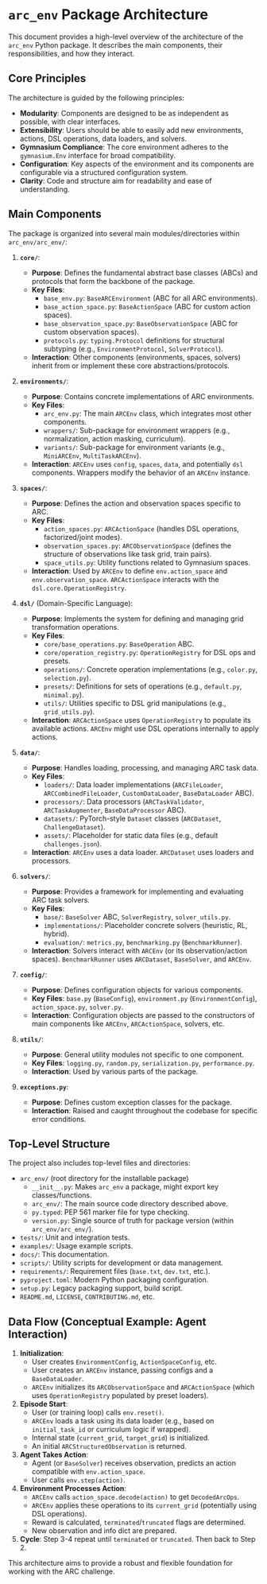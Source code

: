 # `arc_env` Package Architecture

This document provides a high-level overview of the architecture of the `arc_env` Python package. It describes the main components, their responsibilities, and how they interact.

## Core Principles

The architecture is guided by the following principles:

*   **Modularity**: Components are designed to be as independent as possible, with clear interfaces.
*   **Extensibility**: Users should be able to easily add new environments, actions, DSL operations, data loaders, and solvers.
*   **Gymnasium Compliance**: The core environment adheres to the `gymnasium.Env` interface for broad compatibility.
*   **Configuration**: Key aspects of the environment and its components are configurable via a structured configuration system.
*   **Clarity**: Code and structure aim for readability and ease of understanding.

## Main Components

The package is organized into several main modules/directories within `arc_env/arc_env/`:

1.  **`core/`**:
    *   **Purpose**: Defines the fundamental abstract base classes (ABCs) and protocols that form the backbone of the package.
    *   **Key Files**:
        *   `base_env.py`: `BaseARCEnvironment` (ABC for all ARC environments).
        *   `base_action_space.py`: `BaseActionSpace` (ABC for custom action spaces).
        *   `base_observation_space.py`: `BaseObservationSpace` (ABC for custom observation spaces).
        *   `protocols.py`: `typing.Protocol` definitions for structural subtyping (e.g., `EnvironmentProtocol`, `SolverProtocol`).
    *   **Interaction**: Other components (environments, spaces, solvers) inherit from or implement these core abstractions/protocols.

2.  **`environments/`**:
    *   **Purpose**: Contains concrete implementations of ARC environments.
    *   **Key Files**:
        *   `arc_env.py`: The main `ARCEnv` class, which integrates most other components.
        *   `wrappers/`: Sub-package for environment wrappers (e.g., normalization, action masking, curriculum).
        *   `variants/`: Sub-package for environment variants (e.g., `MiniARCEnv`, `MultiTaskARCEnv`).
    *   **Interaction**: `ARCEnv` uses `config`, `spaces`, `data`, and potentially `dsl` components. Wrappers modify the behavior of an `ARCEnv` instance.

3.  **`spaces/`**:
    *   **Purpose**: Defines the action and observation spaces specific to ARC.
    *   **Key Files**:
        *   `action_spaces.py`: `ARCActionSpace` (handles DSL operations, factorized/joint modes).
        *   `observation_spaces.py`: `ARCObservationSpace` (defines the structure of observations like task grid, train pairs).
        *   `space_utils.py`: Utility functions related to Gymnasium spaces.
    *   **Interaction**: Used by `ARCEnv` to define `env.action_space` and `env.observation_space`. `ARCActionSpace` interacts with the `dsl.core.OperationRegistry`.

4.  **`dsl/`** (Domain-Specific Language):
    *   **Purpose**: Implements the system for defining and managing grid transformation operations.
    *   **Key Files**:
        *   `core/base_operations.py`: `BaseOperation` ABC.
        *   `core/operation_registry.py`: `OperationRegistry` for DSL ops and presets.
        *   `operations/`: Concrete operation implementations (e.g., `color.py`, `selection.py`).
        *   `presets/`: Definitions for sets of operations (e.g., `default.py`, `minimal.py`).
        *   `utils/`: Utilities specific to DSL grid manipulations (e.g., `grid_utils.py`).
    *   **Interaction**: `ARCActionSpace` uses `OperationRegistry` to populate its available actions. `ARCEnv` might use DSL operations internally to apply actions.

5.  **`data/`**:
    *   **Purpose**: Handles loading, processing, and managing ARC task data.
    *   **Key Files**:
        *   `loaders/`: Data loader implementations (`ARCFileLoader`, `ARCCombinedFileLoader`, `CustomDataLoader`, `BaseDataLoader` ABC).
        *   `processors/`: Data processors (`ARCTaskValidator`, `ARCTaskAugmenter`, `BaseDataProcessor` ABC).
        *   `datasets/`: PyTorch-style `Dataset` classes (`ARCDataset`, `ChallengeDataset`).
        *   `assets/`: Placeholder for static data files (e.g., default `challenges.json`).
    *   **Interaction**: `ARCEnv` uses a data loader. `ARCDataset` uses loaders and processors.

6.  **`solvers/`**:
    *   **Purpose**: Provides a framework for implementing and evaluating ARC task solvers.
    *   **Key Files**:
        *   `base/`: `BaseSolver` ABC, `SolverRegistry`, `solver_utils.py`.
        *   `implementations/`: Placeholder concrete solvers (heuristic, RL, hybrid).
        *   `evaluation/`: `metrics.py`, `benchmarking.py` (`BenchmarkRunner`).
    *   **Interaction**: Solvers interact with `ARCEnv` (or its observation/action spaces). `BenchmarkRunner` uses `ARCDataset`, `BaseSolver`, and `ARCEnv`.

7.  **`config/`**:
    *   **Purpose**: Defines configuration objects for various components.
    *   **Key Files**: `base.py` (`BaseConfig`), `environment.py` (`EnvironmentConfig`), `action_space.py`, `solver.py`.
    *   **Interaction**: Configuration objects are passed to the constructors of main components like `ARCEnv`, `ARCActionSpace`, solvers, etc.

8.  **`utils/`**:
    *   **Purpose**: General utility modules not specific to one component.
    *   **Key Files**: `logging.py`, `random.py`, `serialization.py`, `performance.py`.
    *   **Interaction**: Used by various parts of the package.

9.  **`exceptions.py`**:
    *   **Purpose**: Defines custom exception classes for the package.
    *   **Interaction**: Raised and caught throughout the codebase for specific error conditions.

## Top-Level Structure

The project also includes top-level files and directories:

*   `arc_env/` (root directory for the installable package)
    *   `__init__.py`: Makes `arc_env` a package, might export key classes/functions.
    *   `arc_env/`: The main source code directory described above.
    *   `py.typed`: PEP 561 marker file for type checking.
    *   `version.py`: Single source of truth for package version (within `arc_env/arc_env/`).
*   `tests/`: Unit and integration tests.
*   `examples/`: Usage example scripts.
*   `docs/`: This documentation.
*   `scripts/`: Utility scripts for development or data management.
*   `requirements/`: Requirement files (`base.txt`, `dev.txt`, etc.).
*   `pyproject.toml`: Modern Python packaging configuration.
*   `setup.py`: Legacy packaging support, build script.
*   `README.md`, `LICENSE`, `CONTRIBUTING.md`, etc.

## Data Flow (Conceptual Example: Agent Interaction)

1.  **Initialization**:
    *   User creates `EnvironmentConfig`, `ActionSpaceConfig`, etc.
    *   User creates an `ARCEnv` instance, passing configs and a `BaseDataLoader`.
    *   `ARCEnv` initializes its `ARCObservationSpace` and `ARCActionSpace` (which uses `OperationRegistry` populated by preset loaders).
2.  **Episode Start**:
    *   User (or training loop) calls `env.reset()`.
    *   `ARCEnv` loads a task using its data loader (e.g., based on `initial_task_id` or curriculum logic if wrapped).
    *   Internal state (`current_grid`, `target_grid`) is initialized.
    *   An initial `ARCStructuredObservation` is returned.
3.  **Agent Takes Action**:
    *   Agent (or `BaseSolver`) receives observation, predicts an action compatible with `env.action_space`.
    *   User calls `env.step(action)`.
4.  **Environment Processes Action**:
    *   `ARCEnv` calls `action_space.decode(action)` to get `DecodedArcOps`.
    *   `ARCEnv` applies these operations to its `current_grid` (potentially using DSL operations).
    *   Reward is calculated, `terminated`/`truncated` flags are determined.
    *   New observation and info dict are prepared.
5.  **Cycle**: Step 3-4 repeat until `terminated` or `truncated`. Then back to Step 2.

This architecture aims to provide a robust and flexible foundation for working with the ARC challenge.
